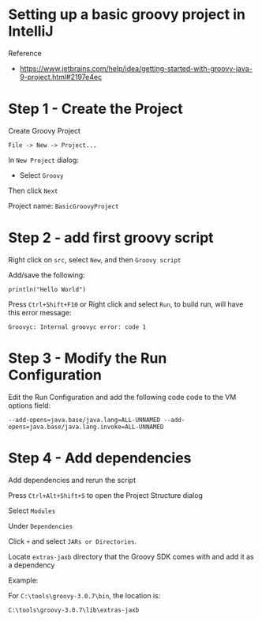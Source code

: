 # Setting up a basic groovy project in IntelliJ

Reference
* https://www.jetbrains.com/help/idea/getting-started-with-groovy-java-9-project.html#2197e4ec


# Step 1 - Create the Project

Create Groovy Project

    File -> New -> Project...

In `New Project` dialog:

* Select `Groovy`

Then click `Next`

Project name: `BasicGroovyProject`

# Step 2 - add first groovy script

Right click on `src`, select `New`, and then `Groovy script`

Add/save the following:

    println("Hello World")
    
Press `Ctrl+Shift+F10` or Right click and select `Run`, to build run, will have this error message:

```
Groovyc: Internal groovyc error: code 1
```

# Step 3 - Modify the Run Configuration

Edit the Run Configuration and add the following code code to the VM options field:

```
--add-opens=java.base/java.lang=ALL-UNNAMED --add-opens=java.base/java.lang.invoke=ALL-UNNAMED
```

# Step 4 - Add dependencies

Add dependencies and rerun the script

Press `Ctrl+Alt+Shift+S` to open the Project Structure dialog

Select `Modules`

Under `Dependencies`

Click `+` and select `JARs or Directories`.

Locate `extras-jaxb` directory that the Groovy SDK comes with and add it as a dependency

Example:

For `C:\tools\groovy-3.0.7\bin`, the location is:

    C:\tools\groovy-3.0.7\lib\extras-jaxb
    
